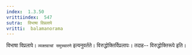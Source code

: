 ```yaml
---
index:  1.3.50
vrittiindex:  547
sutra:  विभाषा विप्रलापे
vritti:  balamanorama 
---
```


विभाषा विप्रलापे। `व्यक्तवाचां समुच्चारणे` इत्यनुवर्तते। विरुद्धोक्तिर्विप्रलापः। तदाह-- विरुद्धोक्तिरूपे इति।

